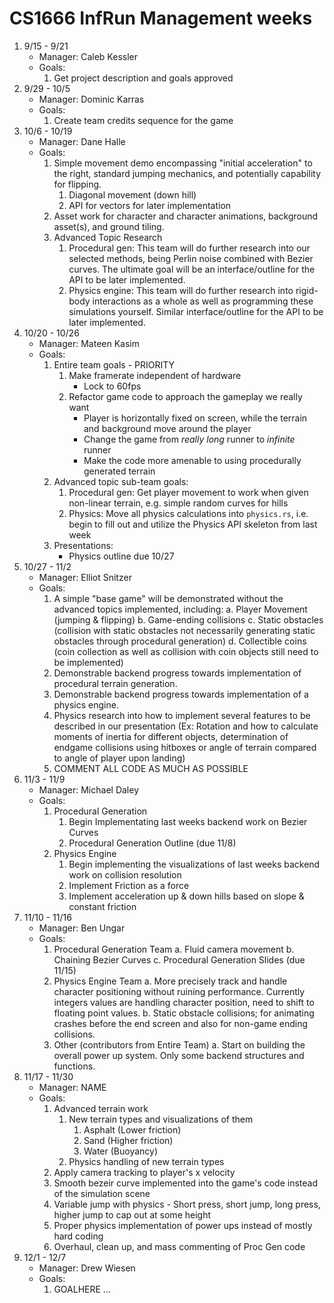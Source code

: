 # CS1666 InfRun Management weeks

1. 9/15 - 9/21
	* Manager: Caleb Kessler
	* Goals:
		1. Get project description and goals approved
1. 9/29 - 10/5
	* Manager: Dominic Karras
	* Goals:
		1. Create team credits sequence for the game
1. 10/6 - 10/19
	* Manager: Dane Halle
	* Goals:
		1. Simple movement demo encompassing "initial acceleration" to the right, standard jumping mechanics, and potentially capability for flipping.
			1.  Diagonal movement (down hill) 
			2.  API for vectors for later implementation
		2. Asset work for character and character animations, background asset(s), and ground tiling. 
		3. Advanced Topic Research
			1. Procedural gen: This team will do further research into our selected methods, being Perlin noise combined with Bezier curves. The ultimate goal will be an interface/outline for the API to be later implemented. 
			2. Physics engine: This team will do further research into rigid-body interactions as a whole as well as programming these simulations yourself. Similar interface/outline for the API to be later implemented. 
1. 10/20 - 10/26
	* Manager: Mateen Kasim
	* Goals:
		1. Entire team goals - PRIORITY
			1. Make framerate independent of hardware
				* Lock to 60fps
			2. Refactor game code to approach the gameplay we really want
				* Player is horizontally fixed on screen, while the terrain and background move around the player
				* Change the game from _really long_ runner to _infinite_ runner
				* Make the code more amenable to using procedurally generated terrain
		2. Advanced topic sub-team goals:
			1. Procedural gen: Get player movement to work when given non-linear terrain, e.g. simple random curves for hills
			2. Physics: Move all physics calculations into `physics.rs`, i.e. begin to fill out and utilize the Physics API skeleton from last week
		3. Presentations:
			* Physics outline due 10/27
1. 10/27 - 11/2
	* Manager: Elliot Snitzer
	* Goals:
		1. A simple "base game" will be demonstrated without the advanced topics implemented, including:
			a. Player Movement (jumping & flipping)
  			b. Game-ending collisions
  			c. Static obstacles (collision with static obstacles not necessarily generating static obstacles through procedural generation)
  			d. Collectible coins (coin collection as well as collision with coin objects still need to be implemented)
		2. Demonstrable backend progress towards implementation of procedural terrain generation.
		3. Demonstrable backend progress towards implementation of a physics engine.
		4. Physics research into how to implement several features to be described in our presentation (Ex: Rotation and how to calculate moments of inertia for 			   different objects, determination of endgame collisions using hitboxes or angle of terrain compared to angle of player upon landing)
		5. COMMENT ALL CODE AS MUCH AS POSSIBLE
1. 11/3 - 11/9
	* Manager: Michael Daley
	* Goals:
		1. Procedural Generation
			1. Begin Implementating last weeks backend work on Bezier Curves
			2. Procedural Generation Outline (due 11/8)
		2. Physics Engine
			1. Begin implementing the visualizations of last weeks backend work on collision resolution
			2. Implement Friction as a force 
			3. Implement acceleration up & down hills based on slope & constant friction
1. 11/10 - 11/16
	* Manager: Ben Ungar
	* Goals:
		1. Procedural Generation Team
			a. Fluid camera movement
			b. Chaining Bezier Curves
			c. Procedural Generation Slides (due 11/15)
		2. Physics Engine Team
			a. More precisely track and handle character positioning without ruining performance. Currently integers values are handling character position, need to shift to floating point values.
			b. Static obstacle collisions; for animating crashes before the end screen and also for non-game ending collisions.
		3. Other (contributors from Entire Team)
			a. Start on building the overall power up system. Only some backend structures and functions.
1. 11/17 - 11/30
	* Manager: NAME
	* Goals:
		1. Advanced terrain work
			1. New terrain types and visualizations of them 
				1. Asphalt (Lower friction)
				2. Sand (Higher friction)
				3. Water (Buoyancy) 	
			2. Physics handling of new terrain types
		2. Apply camera tracking to player's x velocity 
		3. Smooth bezeir curve implemented into the game's code instead of the simulation scene
		4. Variable jump with physics - Short press, short jump, long press, higher jump to cap out at some height
		5. Proper physics implementation of power ups instead of mostly hard coding
		6. Overhaul, clean up, and mass commenting of Proc Gen code
1. 12/1 - 12/7
	* Manager: Drew Wiesen
	* Goals:
		1. GOALHERE
		...
